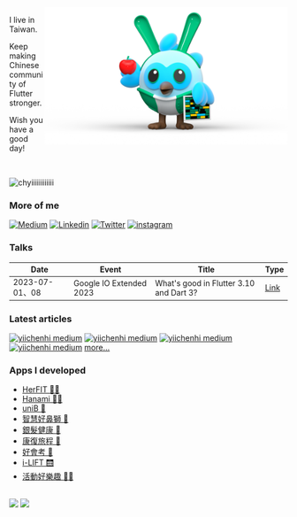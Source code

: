 <img align="right" width="440" src="dash.png" />

I live in Taiwan. 

Keep making Chinese community of Flutter stronger.

Wish you have a good day!

</br>

<p align="left"> <img src="https://komarev.com/ghpvc/?username=chyiiiiiiiiiiii&label=Views&color=blue&style=plastic&style=for-the-badge" alt="chyiiiiiiiiiiii" /> </p>

### More of me
[![Medium](https://img.shields.io/badge/medium-fff?style=for-the-badge&logo=medium&logoColor=black)](https://yiichenhi.medium.com)
[![Linkedin](https://img.shields.io/badge/LinkedIn-0077B5?style=for-the-badge&logo=linkedin&logoColor=white)](https://www.linkedin.com/in/yiichenhi/) 
[![Twitter](https://img.shields.io/badge/Twitter-1DA1F2?style=for-the-badge&logo=twitter&logoColor=white)](https://twitter.com/yiichenhi)
[![instagram](https://img.shields.io/badge/instagram-C6317F?style=for-the-badge&logo=instagram&logoColor=white)](http://instagram.com/flutterluvr.yii/)

### Talks
| Date | Event | Title | Type |
| ------------- | ------------- | ------------- | ------------- |
| 2023-07-01、08 | Google IO Extended 2023 | What's good in Flutter 3.10 and Dart 3? | [Link](https://github.com/chyiiiiiiiiiiii/presentations-and-slides/tree/main/Google%20IO%20Extended%202023) |

### Latest articles
[![yiichenhi medium](https://github-read-medium-git-main.pahlevikun.vercel.app/latest?username=yiichenhi&offset=0)](https://yiichenhi.medium.com)
[![yiichenhi medium](https://github-read-medium-git-main.pahlevikun.vercel.app/latest?username=yiichenhi&offset=1)](https://yiichenhi.medium.com)
[![yiichenhi medium](https://github-read-medium-git-main.pahlevikun.vercel.app/latest?username=yiichenhi&offset=2)](https://yiichenhi.medium.com)
[![yiichenhi medium](https://github-read-medium-git-main.pahlevikun.vercel.app/latest?username=yiichenhi&offset=4)](https://yiichenhi.medium.com)
[more...](https://yiichenhi.medium.com/)

### Apps I developed
- [HerFIT 🏋🏼](https://herfit.app/)
- [Hanami 👫🏼](https://www.hanamistar.com/tw)
- [uniB 🚌](https://apps.apple.com/tw/app/unib/id1544012954)
- [智慧好鼻獅 💨](https://apps.apple.com/tw/app/%E6%99%BA%E6%85%A7%E5%A5%BD%E9%BC%BB%E7%8D%85/id1493106303)
- [銀髮健康 🏥](https://apps.apple.com/tw/app/%E9%8A%80%E9%AB%AE%E5%81%A5%E5%BA%B7/id1568224101)
- [康復旅程 🏥](https://apps.apple.com/tw/app/%E5%BA%B7%E5%BE%A9%E6%97%85%E7%A8%8B/id1581042711)
- [好會考 📘](https://play.google.com/store/apps/details?id=tw.com.hsinhua.haohuikaoo)
- [i-LIFT 🛗](https://apps.apple.com/tw/app/i-lift/id1515263994)
- [活動好樂趣 🚶🏻](https://play.google.com/store/apps/details?id=tw.com.chyiiiiiiiiiiii.navigate&hl=en_US)

</br>

<div align="left">
  <img height="160" src="https://github-readme-stats.vercel.app/api/top-langs/?username=chyiiiiiiiiiiii&layout=compact" />
  <img height="160" src="https://github-readme-stats.vercel.app/api?username=chyiiiiiiiiiiii&hide=contribs" />
</div>

<!-- Links -->
[buy_me_a_coffee]: https://www.buymeacoffee.com/yiichenhi
[buy_me_a_coffee_badge]: https://img.buymeacoffee.com/button-api/?text=Sponsor&emoji=&slug=yiichenhi&button_colour=FFDD00&font_colour=000000&font_family=Cookie&outline_colour=000000&coffee_colour=ffffff&size=64
